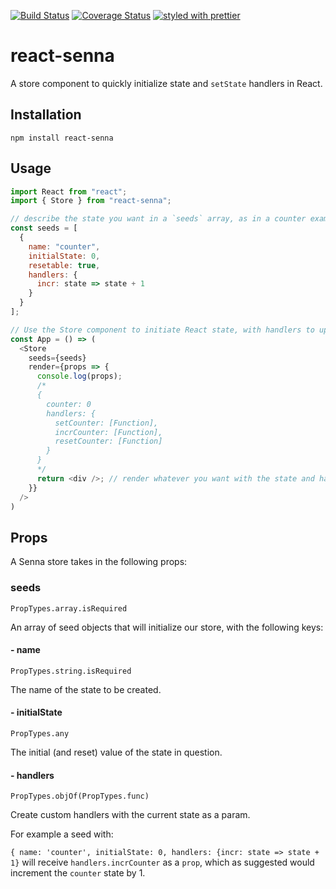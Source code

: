 [![Build Status](https://travis-ci.org/collardeau/react-senna.svg?branch=master)](https://travis-ci.org/collardeau/react-senna)
[![Coverage Status](https://coveralls.io/repos/github/collardeau/react-senna/badge.svg?branch=master)](https://coveralls.io/github/collardeau/react-senna?branch=master)
[![styled with prettier](https://img.shields.io/badge/styled_with-prettier-ff69b4.svg)](https://github.com/prettier/prettier)

# react-senna

A store component to quickly initialize state and `setState` handlers in React.

## Installation

`npm install react-senna`

## Usage

```javascript
import React from "react";
import { Store } from "react-senna";

// describe the state you want in a `seeds` array, as in a counter example:
const seeds = [
  {
    name: "counter",
    initialState: 0,
    resetable: true,
    handlers: {
      incr: state => state + 1
    }
  }
];

// Use the Store component to initiate React state, with handlers to update that state
const App = () => (
  <Store
    seeds={seeds}
    render={props => {
      console.log(props);
      /*
      {
        counter: 0
        handlers: {
          setCounter: [Function],
          incrCounter: [Function],
          resetCounter: [Function]
        }
      }
      */
      return <div />; // render whatever you want with the state and handlers you just created!
    }}
  />
)

```

## Props

A Senna store takes in the following props:

### seeds

`PropTypes.array.isRequired`

An array of seed objects that will initialize our store, with the following keys:

#### - name
`PropTypes.string.isRequired`

The name of the state to be created.

#### - initialState
`PropTypes.any`

The initial (and reset) value of the state in question.

#### - handlers

`PropTypes.objOf(PropTypes.func)`

Create custom handlers with the current state as a param.

For example a seed with:

`{ name: 'counter', initialState: 0, handlers: {incr: state => state + 1}`
will receive `handlers.incrCounter` as a `prop`, which as suggested would increment the `counter` state by 1.


```


